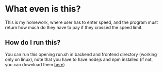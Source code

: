 # What even is this?
This is my homework, where user has to enter speed, and the program must return how much do they have to 
pay if they crossed the speed limit.

## How do I run this?
You can run this opening run.sh in backend and frontend directory (working only on linux), note that you
have to have nodejs and npm installed (if not, you can download them [here](doc:https://nodejs.org/en/))
